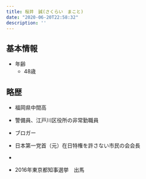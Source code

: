 ```yaml
---
title: 桜井　誠(さくらい　まこと)
date: "2020-06-20T22:58:32"
description: ''
---
```


## 基本情報

* 年齢
  * 48歳

## 略歴

* 福岡県中間高

* 警備員、江戸川区役所の非常勤職員

* ブロガー

* 日本第一党首（元）在日特権を許さない市民の会会長

* 

* 2016年東京都知事選挙　出馬
